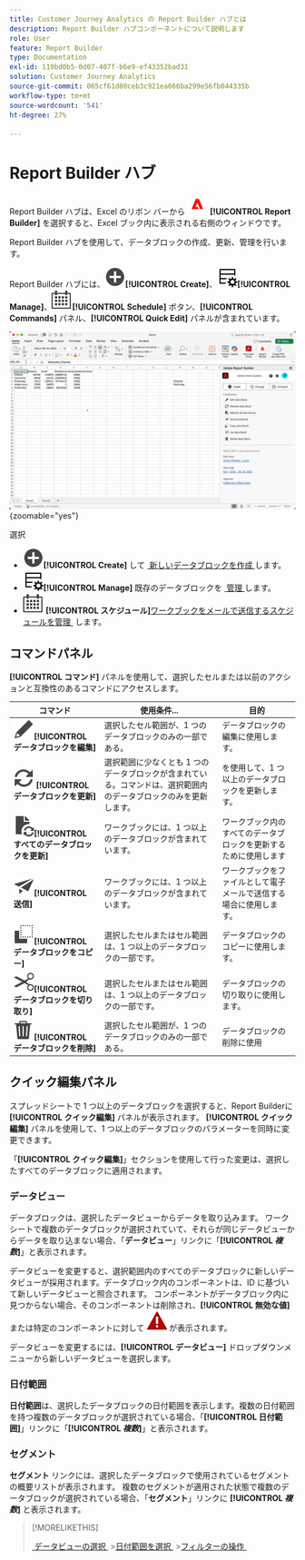 ```yaml
---
title: Customer Journey Analytics の Report Builder ハブとは
description: Report Builder ハブコンポーネントについて説明します
role: User
feature: Report Builder
type: Documentation
exl-id: 119bd0b5-0d07-407f-b6e9-ef43352bad31
solution: Customer Journey Analytics
source-git-commit: 065cf61d80ceb3c921ea666ba299e56fb044335b
workflow-type: tm+mt
source-wordcount: '541'
ht-degree: 27%

---
```


# Report Builder ハブ

Report Builder ハブは、Excel のリボン バーから ![AdobeLogoRedonWhite](/help/assets/icons/AdobeLogoRedOnWhite.svg) **[!UICONTROL Report Builder]** を選択すると、Excel ブック内に表示される右側のウィンドウです。

Report Builder ハブを使用して、データブロックの作成、更新、管理を行います。

Report Builder ハブには、![AddCircle](/help/assets/icons/AddCircle.svg)**[!UICONTROL Create]**、![TableManage](/help/assets/icons/TableManage.svg)**[!UICONTROL Manage]**、![Calendar](/help/assets/icons/Calendar.svg)**[!UICONTROL Schedule]** ボタン、**[!UICONTROL Commands]** パネル、**[!UICONTROL Quick Edit]** パネルが含まれています。

![Report Builder ハブ &#x200B;](assets/hub51.png){zoomable="yes"}


選択

* ![AddCircle](/help/assets/icons/AddCircle.svg)**[!UICONTROL Create]** して [&#x200B; 新しいデータブロックを作成 &#x200B;](create-a-data-block.md) します。
* ![TableManage](/help/assets/icons/TableManage.svg)**[!UICONTROL Manage]** 既存のデータブロックを [&#x200B; 管理 &#x200B;](manage-reportbuilder.md) します。
* ![&#x200B; カレンダー &#x200B;](/help/assets/icons/Calendar.svg) **[!UICONTROL スケジュール]**&#x200B;[&#x200B; ワークブックをメールで送信するスケジュールを管理 &#x200B;](schedule-reportbuilder.md) します。

## コマンドパネル

**[!UICONTROL コマンド]** パネルを使用して、選択したセルまたは以前のアクションと互換性のあるコマンドにアクセスします。

| コマンド | 使用条件... | 目的 |
|------|------------------|--------|
| ![&#x200B; 編集 &#x200B;](/help/assets/icons/Edit.svg)**[!UICONTROL データブロックを編集]** | 選択したセル範囲が、1 つのデータブロックのみの一部である。 | データブロックの編集に使用します。 |
| ![&#x200B; 更新 &#x200B;](/help/assets/icons/Refresh.svg) **[!UICONTROL データブロックを更新]** | 選択範囲に少なくとも 1 つのデータブロックが含まれている。コマンドは、選択範囲内のデータブロックのみを更新します。 | を使用して、1 つ以上のデータブロックを更新します。 |
| ![DocumentRefresh](/help/assets/icons/DocumentRefresh.svg)**[!UICONTROL すべてのデータブロックを更新]** | ワークブックには、1 つ以上のデータブロックが含まれています。 | ワークブック内のすべてのデータブロックを更新するために使用します |
| ![&#x200B; ワークブックを送信 &#x200B;](/help/assets/icons/Send.svg)**[!UICONTROL 送信]** | ワークブックには、1 つ以上のデータブロックが含まれています。 | ワークブックをファイルとして電子メールで送信する場合に使用します。 |
| ![&#x200B; コピー &#x200B;](/help/assets/icons/Copy.svg)**[!UICONTROL データブロックをコピー]** | 選択したセルまたはセル範囲は、1 つ以上のデータブロックの一部です。 | データブロックのコピーに使用します。 |
| ![&#x200B; 切り取り &#x200B;](/help/assets/icons/Cut.svg)**[!UICONTROL データブロックを切り取り]** | 選択したセルまたはセル範囲は、1 つ以上のデータブロックの一部です。 | データブロックの切り取りに使用します。 |
| ![&#x200B; 削除 &#x200B;](/help/assets/icons/Delete.svg)**[!UICONTROL データブロックを削除]** | 選択したセル範囲が、1 つのデータブロックのみの一部である。 | データブロックの削除に使用 |

## クイック編集パネル

スプレッドシートで 1 つ以上のデータブロックを選択すると、Report Builderに **[!UICONTROL クイック編集]** パネルが表示されます。 **[!UICONTROL クイック編集]** パネルを使用して、1 つ以上のデータブロックのパラメーターを同時に変更できます。

「**[!UICONTROL クイック編集]**」セクションを使用して行った変更は、選択したすべてのデータブロックに適用されます。

### データビュー

データブロックは、選択したデータビューからデータを取り込みます。 ワークシートで複数のデータブロックが選択されていて、それらが同じデータビューからデータを取り込まない場合、「**データビュー**」リンクに「**[!UICONTROL _複数_]**」と表示されます。

データビューを変更すると、選択範囲内のすべてのデータブロックに新しいデータビューが採用されます。データブロック内のコンポーネントは、ID に基づいて新しいデータビューと照合されます。 コンポーネントがデータブロック内に見つからない場合、そのコンポーネントは削除され、**[!UICONTROL 無効な値]** または特定のコンポーネントに対して ![AlertRed](/help/assets/icons/AlertRed.svg) が表示されます。

データビューを変更するには、**[!UICONTROL データビュー]** ドロップダウンメニューから新しいデータビューを選択します。


### 日付範囲

**日付範囲**&#x200B;は、選択したデータブロックの日付範囲を表示します。複数の日付範囲を持つ複数のデータブロックが選択されている場合、「**[!UICONTROL 日付範囲]**」リンクに「**[!UICONTROL _複数_]**」と表示されます。

### セグメント

**セグメント** リンクには、選択したデータブロックで使用されているセグメントの概要リストが表示されます。 複数のセグメントが適用された状態で複数のデータブロックが選択されている場合、「**セグメント**」リンクに **[!UICONTROL _複数_]** と表示されます。

>[!MORELIKETHIS]
>
>[&#x200B; データビューの選択 &#x200B;](select-data-view.md)
>&#x200B;>[日付範囲を選択 &#x200B;](select-date-range.md)
>&#x200B;>[フィルターの操作 &#x200B;](work-with-filters.md)
>
